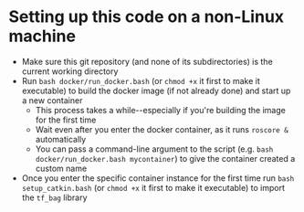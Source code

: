 # Setting up this code on a non-Linux machine
- Make sure this git repository (and none of its subdirectories) is the current working directory
- Run `bash docker/run_docker.bash` (or `chmod +x` it first to make it executable) to build the docker image (if not already done) and start up a new container
  - This process takes a while--especially if you're building the image for the first time
  - Wait even after you enter the docker container, as it runs `roscore &` automatically
  - You can pass a command-line argument to the script (e.g. `bash docker/run_docker.bash mycontainer`) to give the container created a custom name
- Once you enter the specific container instance for the first time run `bash setup_catkin.bash` (or `chmod +x` it first to make it executable) to import the `tf_bag` library